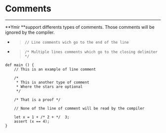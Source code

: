 # Comments
<hr>

**Ymir **support differents types of comments. Those comments will be ignored by the compiler.

* > `// Line comments wich go to the end of the line `
* > `/* Multiple lines comments which go to the closing delimiter */`

```ymir
def main () {
    // This is an example of line comment
	
    /* 
     * This is another type of comment
     * Where the stars are optional
     */

    /* That is a proof */

    // None of the line of comment will be read by the compiler

    let x = 1 + /* 2 + */  3;
    assert (x == 4);
}
```



